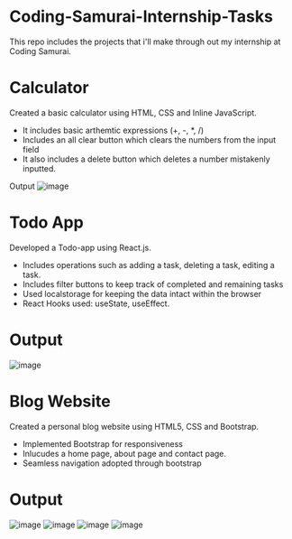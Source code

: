 # Coding-Samurai-Internship-Tasks
This repo includes the projects that i'll make through out my internship at Coding Samurai.

# Calculator
Created a basic calculator using HTML, CSS and Inline JavaScript.

- It includes basic arthemtic expressions (+, -, *, /)
- Includes an all clear button which clears the numbers from the input field
- It also includes a delete button which deletes a number mistakenly inputted.

Output
![image](https://github.com/ShamasRajput/Coding-Samurai-Internship-Tasks/assets/134960591/6529dc75-452e-44ba-8657-d5baefc528ed)


# Todo App
Developed a Todo-app using React.js.

- Includes operations such as adding a task, deleting a task, editing a task.
- Includes filter buttons to keep track of completed and remaining tasks
- Used localstorage for keeping the data intact within the browser
- React Hooks used: useState, useEffect.

# Output
![image](https://github.com/ShamasRajput/Coding-Samurai-Internship-Tasks/assets/134960591/a52c80da-fb91-4f22-b40e-f678178305f0)

# Blog Website
Created a personal blog website using HTML5, CSS and Bootstrap.
 - Implemented Bootstrap for responsiveness
 - Inlucudes a home page, about page and contact page.
 - Seamless navigation adopted through bootstrap

# Output
![image](https://github.com/ShamasRajput/Coding-Samurai-Internship-Tasks/assets/134960591/903907a6-90e4-4be3-bb08-b5c5ce30377b)
![image](https://github.com/ShamasRajput/Coding-Samurai-Internship-Tasks/assets/134960591/7a201410-8766-411a-b026-c6d549afe3a8)
![image](https://github.com/ShamasRajput/Coding-Samurai-Internship-Tasks/assets/134960591/c2baf5de-8b4a-4c9c-b037-548eedf372b6)
![image](https://github.com/ShamasRajput/Coding-Samurai-Internship-Tasks/assets/134960591/d68183fd-5505-475f-a66f-52eaccbc19ce)




